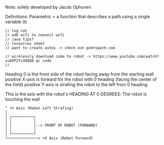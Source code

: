 Note: solely developed by Jacob Ophoven

Definitions:
Parametric = a function that describes a path using a single variable (t)

    // log cat
    // adb wifi to connect wifi
    // java tips?
    // resources sheet
    // want to create autos -> check out pedropath.com
    
    // wirelessly download code to robot -> https://www.youtube.com/watch?v=OXP2fv39OQ8 qr code
    //




Heading 0 is the front side of the robot facing away from the starting wall
positive X-axis is forward for the robot with 0 heading (facing the center of the field)
positive Y-axis is strafing the robot to the left from 0 heading

This is the axis with the robot's HEADING AT 0 DEGREES: The robot is touching the wall
```
^ +Y Axis (Robot Left Strafing)
│      
│ ┌──────────┐
│ │          │
│ │          │--> FRONT OF ROBOT (FORWARD)
│ │          │
│ └──────────┘
└──────────────> +X Axis (Robot Forward)
```
